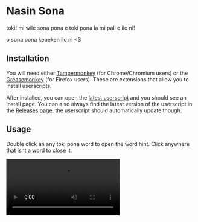 [Greasemonkey]: https://addons.mozilla.org/en-US/firefox/addon/greasemonkey/
[Tampermonkey]: https://chrome.google.com/webstore/detail/tampermonkey/dhdgffkkebhmkfjojejmpbldmpobfkfo
[Latest Userscript]: https://github.com/Vap0r1ze/nasin-sona/releases/latest/download/NasinSona.user.js
[Releases Page]: https://github.com/Vap0r1ze/nasin-sona/releases

# Nasin Sona

toki! mi wile sona pona e toki pona la mi pali e ilo ni!

o sona pona kepeken ilo ni <3

## Installation

You will need either [Tampermonkey] (for Chrome/Chromium users) or the [Greasemonkey] (for Firefox users).
These are extensions that allow you to install userscripts.

After installed, you can open the [latest userscript] and you should see an install page.
You can also always find the latest version of the userscript in the [Releases page], the userscript should automatically update though.

## Usage

Double click an any toki pona word to open the word hint. Click anywhere that isnt a word to close it.

<video alt="video showing off how to use the userscript" src="https://user-images.githubusercontent.com/20448879/211373089-9d27514e-7a1b-4003-bc95-83f526194135.mp4" />
